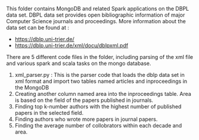 This folder contains MongoDB and related Spark applications on the DBPL data set. DBPL data set provides open bibliographic information
of major Computer Science journals and proceedings. More information about the data set can be found at :
* https://dblp.uni-trier.de/
* https://dblp.uni-trier.de/xml/docu/dblpxml.pdf

There are 5 different code files in the folder, including parsing of the xml file and various spark and scala tasks on the mongo database.

1. xml_parser.py : This is the parser code that loads the dblp data set in xml format and import two tables named articles and inproceedings in the MongoDB
2. Creating another column named area into the inproceedings table. Area is based on the field of the papers published in journals.
3. Finding top k-number authors with the highest number of published papers in the selected field.
4. Finding authors who wrote more papers in journal papers.
5. Finding the average number of collobrators within each decade and area.
